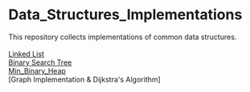 # Data_Structures_Implementations
This repository collects implementations of common data structures.<br>
<br>
[Linked List](https://github.com/Jsonghh/Data-Structures-Implementation/tree/master/Linked_List)<br>
[Binary Search Tree](https://github.com/Jsonghh/Data-Structures-Implementation/tree/master/BST)<br>
[Min_Binary_Heap](https://github.com/Jsonghh/Data_Structures_Implementations/tree/master/Min_Binary_Heap)<br>
[Graph Implementation & Dijkstra's Algorithm]

